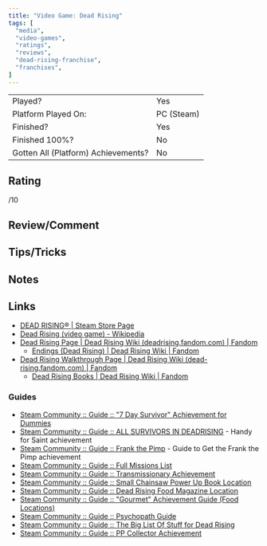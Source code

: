 ```yaml
---
title: "Video Game: Dead Rising"
tags: [
  "media",
  "video-games",
  "ratings",
  "reviews",
  "dead-rising-franchise",
  "franchises",
]
---
```


| | |
|-|-|
| Played? | Yes |
| Platform Played On: | PC (Steam) |
| Finished? | Yes |
| Finished 100%? | No |
| Gotten All (Platform) Achievements? | No |

## Rating

/10

## Review/Comment



## Tips/Tricks



## Notes



## Links

- [DEAD RISING® | Steam Store Page](https://store.steampowered.com/app/427190/DEAD_RISING/)
- [Dead Rising (video game) - Wikipedia](https://en.wikipedia.org/wiki/Dead_Rising_(video_game))
- [Dead Rising Page | Dead Rising Wiki (deadrising.fandom.com) | Fandom](https://deadrising.fandom.com/wiki/Dead_Rising)
  - [Endings (Dead Rising) | Dead Rising Wiki | Fandom](https://deadrising.fandom.com/wiki/Endings_(Dead_Rising))
- [Dead Rising Walkthrough Page | Dead Rising Wiki (dead-rising.fandom.com) | Fandom](https://dead-rising.fandom.com/wiki/Dead_Rising_Walkthrough)
  - [Dead Rising Books | Dead Rising Wiki | Fandom](https://dead-rising.fandom.com/wiki/Dead_Rising_Books#Book_List)

### Guides

- [Steam Community :: Guide :: "7 Day Survivor" Achievement for Dummies](https://steamcommunity.com/sharedfiles/filedetails/?id=1246983258)
- [Steam Community :: Guide :: ALL SURVIVORS IN DEADRISING](https://steamcommunity.com/sharedfiles/filedetails/?id=1433032852&searchtext=all+survivors) - Handy for Saint achievement
- [Steam Community :: Guide :: Frank the Pimp](https://steamcommunity.com/sharedfiles/filedetails/?id=1662346030&searchtext=frank+the+pimp) - Guide to Get the Frank the Pimp achievement
- [Steam Community :: Guide :: Full Missions List](https://steamcommunity.com/sharedfiles/filedetails/?id=1661684053)
- [Steam Community :: Guide :: Transmissionary Achievement](https://steamcommunity.com/sharedfiles/filedetails/?id=1660588102)
- [Steam Community :: Guide :: Small Chainsaw Power Up Book Location](https://steamcommunity.com/sharedfiles/filedetails/?id=894394956&searchtext=books)
- [Steam Community :: Guide :: Dead Rising Food Magazine Location](https://steamcommunity.com/sharedfiles/filedetails/?id=1214350589&searchtext=food)
- [Steam Community :: Guide :: "Gourmet" Achievement Guide (Food Locations)](https://steamcommunity.com/sharedfiles/filedetails/?id=763373120&searchtext=food)
- [Steam Community :: Guide :: Psychopath Guide](https://steamcommunity.com/sharedfiles/filedetails/?id=763096265&searchtext=books)
- [Steam Community :: Guide :: The Big List Of Stuff for Dead Rising](https://steamcommunity.com/sharedfiles/filedetails/?id=2482829127)
- [Steam Community :: Guide :: PP Collector Achievement](https://steamcommunity.com/sharedfiles/filedetails/?id=1978186631&searchtext=clothes+horse)
